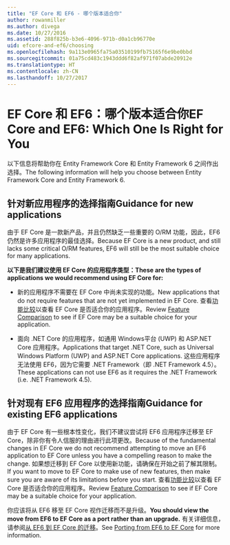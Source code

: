 ```yaml
---
title: "EF Core 和 EF6 - 哪个版本适合你"
author: rowanmiller
ms.author: divega
ms.date: 10/27/2016
ms.assetid: 288f825b-b3e6-4096-971b-d0a1cb96770e
uid: efcore-and-ef6/choosing
ms.openlocfilehash: 9a113e0965fa75a03510199fb75165f6e9be0bbd
ms.sourcegitcommit: 01a75cd483c1943ddd6f82af971f07abde20912e
ms.translationtype: HT
ms.contentlocale: zh-CN
ms.lasthandoff: 10/27/2017
---
```

# <a name="ef-core-and-ef6-which-one-is-right-for-you"></a><span data-ttu-id="84f69-102">EF Core 和 EF6：哪个版本适合你</span><span class="sxs-lookup"><span data-stu-id="84f69-102">EF Core and EF6: Which One Is Right for You</span></span>

<span data-ttu-id="84f69-103">以下信息将帮助你在 Entity Framework Core 和 Entity Framework 6 之间作出选择。</span><span class="sxs-lookup"><span data-stu-id="84f69-103">The following information will help you choose between Entity Framework Core and Entity Framework 6.</span></span>

## <a name="guidance-for-new-applications"></a><span data-ttu-id="84f69-104">针对新应用程序的选择指南</span><span class="sxs-lookup"><span data-stu-id="84f69-104">Guidance for new applications</span></span>

<span data-ttu-id="84f69-105">由于 EF Core 是一款新产品，并且仍然缺乏一些重要的 O/RM 功能，因此，EF6 仍然是许多应用程序的最佳选择。</span><span class="sxs-lookup"><span data-stu-id="84f69-105">Because EF Core is a new product, and still lacks some critical O/RM features, EF6 will still be the most suitable choice for many applications.</span></span>

<span data-ttu-id="84f69-106">**以下是我们建议使用 EF Core 的应用程序类型：**</span><span class="sxs-lookup"><span data-stu-id="84f69-106">**These are the types of applications we would recommend using EF Core for:**</span></span>

* <span data-ttu-id="84f69-107">新的应用程序不需要在 EF Core 中尚未实现的功能。</span><span class="sxs-lookup"><span data-stu-id="84f69-107">New applications that do not require features that are not yet implemented in EF Core.</span></span> <span data-ttu-id="84f69-108">查看[功能比较](features.md)以查看 EF Core 是否适合你的应用程序。</span><span class="sxs-lookup"><span data-stu-id="84f69-108">Review [Feature Comparison](features.md) to see if EF Core may be a suitable choice for your application.</span></span>

* <span data-ttu-id="84f69-109">面向 .NET Core 的应用程序，如通用 Windows平台 (UWP) 和 ASP.NET Core 应用程序。</span><span class="sxs-lookup"><span data-stu-id="84f69-109">Applications that target .NET Core, such as Universal Windows Platform (UWP) and ASP.NET Core applications.</span></span> <span data-ttu-id="84f69-110">这些应用程序无法使用 EF6，因为它需要 .NET Framework（即 .NET Framework 4.5）。</span><span class="sxs-lookup"><span data-stu-id="84f69-110">These applications can not use EF6 as it requires the .NET Framework (i.e. .NET Framework 4.5).</span></span>

## <a name="guidance-for-existing-ef6-applications"></a><span data-ttu-id="84f69-111">针对现有 EF6 应用程序的选择指南</span><span class="sxs-lookup"><span data-stu-id="84f69-111">Guidance for existing EF6 applications</span></span>

<span data-ttu-id="84f69-112">由于 EF Core 有一些根本性变化，我们不建议尝试将 EF6 应用程序迁移至 EF Core，除非你有令人信服的理由进行此项更改。</span><span class="sxs-lookup"><span data-stu-id="84f69-112">Because of the fundamental changes in EF Core we do not recommend attempting to move an EF6 application to EF Core unless you have a compelling reason to make the change.</span></span> <span data-ttu-id="84f69-113">如果想迁移到 EF Core 以使用新功能，请确保在开始之前了解其限制。</span><span class="sxs-lookup"><span data-stu-id="84f69-113">If you want to move to EF Core to make use of new features, then make sure you are aware of its limitations before you start.</span></span> <span data-ttu-id="84f69-114">查看[功能比较](features.md)以查看 EF Core 是否适合你的应用程序。</span><span class="sxs-lookup"><span data-stu-id="84f69-114">Review [Feature Comparison](features.md) to see if EF Core may be a suitable choice for your application.</span></span>

<span data-ttu-id="84f69-115">你应该将从 EF6 移至 EF Core 视作迁移而不是升级。</span><span class="sxs-lookup"><span data-stu-id="84f69-115">**You should view the move from EF6 to EF Core as a port rather than an upgrade.**</span></span> <span data-ttu-id="84f69-116">有关详细信息，请参阅[从 EF6 到 EF Core 的迁移](porting/index.md)。</span><span class="sxs-lookup"><span data-stu-id="84f69-116">See [Porting from EF6 to EF Core](porting/index.md) for more information.</span></span>
